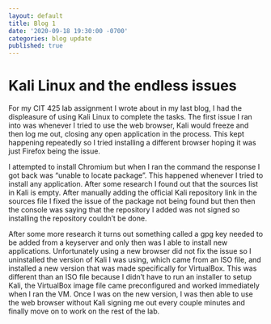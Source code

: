 ```yaml
---
layout: default
title: Blog 1
date: '2020-09-18 19:30:00 -0700'
categories: blog update
published: true
---
```

<h1>Kali Linux and the endless issues</h1>
<p>For my CIT 425 lab assignment I wrote about in my last blog, I had the displeasure of using Kali Linux to complete the tasks. The first issue I ran into was whenever I tried to use the web browser, Kali would freeze and then log me out, closing any open application in the process. This kept happening repeatedly so I tried installing a different browser hoping it was just Firefox being the issue.</p>

<p>I attempted to install Chromium but when I ran the command the response I got back was “unable to locate package”. This happened whenever I tried to install any application. After some research I found out that the sources list in Kali is empty. After manually adding the official Kali repository link in the sources file I fixed the issue of the package not being found but then then the console was saying that the repository I added was not signed so installing the repository couldn’t be done. </p>

<p>After some more research it turns out something called a gpg key needed to be added from a keyserver and only then was I able to install new applications. Unfortunately using a new browser did not fix the issue so I uninstalled the version of Kali I was using, which came from an ISO file, and installed a new version that was made specifically for VirtualBox. This was different than an ISO file because I didn’t have to run an installer to setup Kali, the VirtualBox image file came preconfigured and worked immediately when I ran the VM. Once I was on the new version, I was then able to use the web browser without Kali signing me out every couple minutes and finally move on to work on the rest of the lab.</p>